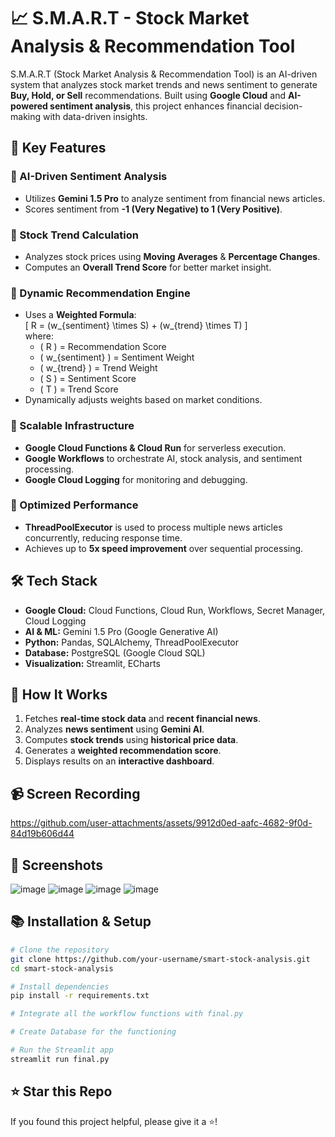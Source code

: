 # 📈 S.M.A.R.T - Stock Market Analysis & Recommendation Tool

S.M.A.R.T (Stock Market Analysis & Recommendation Tool) is an AI-driven system that analyzes stock market trends and news sentiment to generate **Buy, Hold, or Sell** recommendations. Built using **Google Cloud** and **AI-powered sentiment analysis**, this project enhances financial decision-making with data-driven insights.

## 🚀 Key Features

### 🔹 AI-Driven Sentiment Analysis
- Utilizes **Gemini 1.5 Pro** to analyze sentiment from financial news articles.
- Scores sentiment from **-1 (Very Negative) to 1 (Very Positive)**.

### 🔹 Stock Trend Calculation
- Analyzes stock prices using **Moving Averages** & **Percentage Changes**.
- Computes an **Overall Trend Score** for better market insight.

### 🔹 Dynamic Recommendation Engine
- Uses a **Weighted Formula**:  
  \[ R = (w_{sentiment} \times S) + (w_{trend} \times T) \]  
  where:
  - \( R \) = Recommendation Score
  - \( w_{sentiment} \) = Sentiment Weight
  - \( w_{trend} \) = Trend Weight
  - \( S \) = Sentiment Score
  - \( T \) = Trend Score
- Dynamically adjusts weights based on market conditions.

### 🔹 Scalable Infrastructure
- **Google Cloud Functions & Cloud Run** for serverless execution.
- **Google Workflows** to orchestrate AI, stock analysis, and sentiment processing.
- **Google Cloud Logging** for monitoring and debugging.

### 🔹 Optimized Performance
- **ThreadPoolExecutor** is used to process multiple news articles concurrently, reducing response time.
- Achieves up to **5x speed improvement** over sequential processing.

## 🛠️ Tech Stack
- **Google Cloud:** Cloud Functions, Cloud Run, Workflows, Secret Manager, Cloud Logging
- **AI & ML:** Gemini 1.5 Pro (Google Generative AI)
- **Python:** Pandas, SQLAlchemy, ThreadPoolExecutor
- **Database:** PostgreSQL (Google Cloud SQL)
- **Visualization:** Streamlit, ECharts

## 📌 How It Works
1. Fetches **real-time stock data** and **recent financial news**.
2. Analyzes **news sentiment** using **Gemini AI**.
3. Computes **stock trends** using **historical price data**.
4. Generates a **weighted recommendation score**.
5. Displays results on an **interactive dashboard**.

## 📹 Screen Recording

https://github.com/user-attachments/assets/9912d0ed-aafc-4682-9f0d-84d19b606d44

## 📸 Screenshots
![image](https://github.com/user-attachments/assets/f6c5c8be-76f0-41fd-b8a8-694138eb386b)
![image](https://github.com/user-attachments/assets/75b3fdc0-692c-486f-b83c-ff9d8917b8e7)
![image](https://github.com/user-attachments/assets/6c05bfeb-9072-496b-944d-519c50f9c1ac)
![image](https://github.com/user-attachments/assets/3f571a8e-4cc0-4755-86be-aeaa8f84cd41)


## 📚 Installation & Setup
```bash
# Clone the repository
git clone https://github.com/your-username/smart-stock-analysis.git
cd smart-stock-analysis

# Install dependencies
pip install -r requirements.txt

# Integrate all the workflow functions with final.py

# Create Database for the functioning

# Run the Streamlit app
streamlit run final.py
```

## ⭐ Star this Repo
If you found this project helpful, please give it a ⭐!
